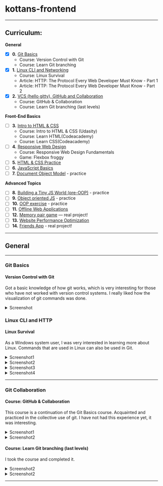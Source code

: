 # kottans-frontend

---

## Curriculum:

**General**
- [x] **0.** [Git Basics](#git-basics)
    - Course: Version Control with Git
    - Course: Learn Git branching
- [x] **1.** [Linux CLI and Networking](#linux-cli-and-http)
    - Course: Linux Survival
    - Article: HTTP: The Protocol Every Web Developer Must Know - Part 1
    - Article: HTTP: The Protocol Every Web Developer Must Know - Part 2
- [x] **2.** [VCS (hello gitty), GitHub and Collaboration](#git-collaboration)
    - Course: GitHub & Collaboration
    - Course: Learn Git branching (last levels)

**Front-End Basics**
- [ ] **3.** [Intro to HTML & CSS](#intro-to-html-and-css)
    - Course: Intro to HTML & CSS (Udasity)
    - Course: Learn HTML(Codeacademy)
    - Course: Learn CSS(Codeacademy)
- [ ] **4.** [Responsive Web Design](#responsive-web-design)
    - Course: Responsive Web Design Fundamentals
    - Game: Flexbox froggy
- [ ] **5.** [HTML & CSS Practice]()
- [ ] **6.** [JavaScript Basics]()
- [ ] **7.** [Document Object Model]() - practice

**Advanced Topics**
- [ ] **8.** [Building a Tiny JS World (pre-OOP)]() - practice
- [ ] **9.** [Object oriented JS]() - practice
- [ ] **10.** [OOP exercise]() - practice
- [ ] **11.** [Offline Web Applications]()
- [ ] **12.** [Memory pair game]() — real project!
- [ ] **13.** [Website Performance Optimization]()
- [ ] **14.** [Friends App]() - real project!

---

## General

---

### Git Basics

#### Version Control with Git
Got a basic knowledge of how git works, which is very interesting for those who have not worked with version control systems.
I really liked how the visualization of git commands was done.

<details><summary>Screenshot</summary>
<p>

![Screenshot-image-link](task_git_basics/cursera1.PNG)
![Screenshot-image-link](task_git_basics/cursera2.PNG)

</p>
</details>

### Linux CLI and HTTP

#### Linux Survival

As a Windows system user, I was very interested in learning more about Linux. Commands that are used in Linux can also be used in Git.

<details><summary>Screenshot1</summary>
<p>

![Screenshot-image-link](task_linux_cli/Qulz1.PNG)
</p>
</details>
<details><summary>Screenshot2</summary>
<p>

![Screenshot-image-link](task_linux_cli/Qulz2.PNG)
</p>
</details>
<details><summary>Screenshot3</summary>
<p>

![Screenshot-image-link](task_linux_cli/Qulz3.PNG)
</p>
</details>
<details><summary>Screenshot4</summary>
<p>

![Screenshot-image-link](task_linux_cli/Qulz4.PNG)
</p>
</details>

---

### Git Collaboration

#### Course: GitHub & Collaboration

This course is a continuation of the Git Basics course. Acquainted and practiced in the collective use of git. I have not had this experience yet, it was interesting.

<details><summary>Screenshot1</summary>
<p>

![Screenshot-image-link](task_git_collaboration/coursera3.PNG)
</p>
</details>

<details><summary>Screenshot2</summary>
<p>

![Screenshot-image-link](task_git_collaboration/coursera4.PNG)
</p>
</details>


#### Course: Learn Git branching (last levels)

I took the course and completed it.

<details><summary>Screenshot2</summary>
<p>

![Screenshot-image-link](task_git_collaboration/Git1.PNG)
</p>
</details>

<details><summary>Screenshot2</summary>
<p>

![Screenshot-image-link](task_git_collaboration/Git2.PNG)
</p>
</details>

---
